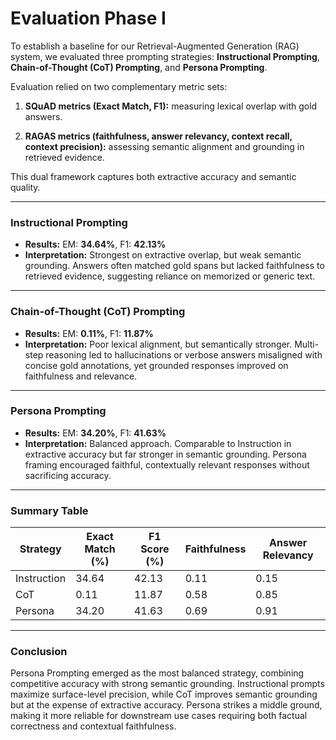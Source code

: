 # Evaluation Phase I

To establish a baseline for our Retrieval-Augmented Generation (RAG) system, we evaluated three prompting strategies: **Instructional Prompting**, **Chain-of-Thought (CoT) Prompting**, and **Persona Prompting**.

Evaluation relied on two complementary metric sets:

1. **SQuAD metrics (Exact Match, F1):** measuring lexical overlap with gold answers.

2. **RAGAS metrics (faithfulness, answer relevancy, context recall, context precision):** assessing semantic alignment and grounding in retrieved evidence.

This dual framework captures both extractive accuracy and semantic quality.

----
### Instructional Prompting

- **Results:** EM: **34.64%**, F1: **42.13%**
- **Interpretation:** Strongest on extractive overlap, but weak semantic grounding. Answers often matched gold spans but lacked faithfulness to retrieved evidence, suggesting reliance on memorized or generic text.

---
### Chain-of-Thought (CoT) Prompting

- **Results:** EM: **0.11%**, F1: **11.87%**
- **Interpretation:** Poor lexical alignment, but semantically stronger. Multi-step reasoning led to hallucinations or verbose answers misaligned with concise gold annotations, yet grounded responses improved on faithfulness and relevance.

---
### Persona Prompting

- **Results:** EM: **34.20%**, F1: **41.63%**
- **Interpretation:** Balanced approach. Comparable to Instruction in extractive accuracy but far stronger in semantic grounding. Persona framing encouraged faithful, contextually relevant responses without sacrificing accuracy.

---
### Summary Table
| Strategy     | Exact Match (%) | F1 Score (%) | Faithfulness | Answer Relevancy |
|--------------|-----------------|--------------|--------------|------------------|
| Instruction  | 34.64           | 42.13        | 0.11         | 0.15             |
| CoT          | 0.11            | 11.87        | 0.58         | 0.85             |
| Persona      | 34.20           | 41.63        | 0.69         | 0.91             |

---
### Conclusion
Persona Prompting emerged as the most balanced strategy, combining competitive accuracy with strong semantic grounding. Instructional prompts maximize surface-level precision, while CoT improves semantic grounding but at the expense of extractive accuracy. Persona strikes a middle ground, making it more reliable for downstream use cases requiring both factual correctness and contextual faithfulness.
